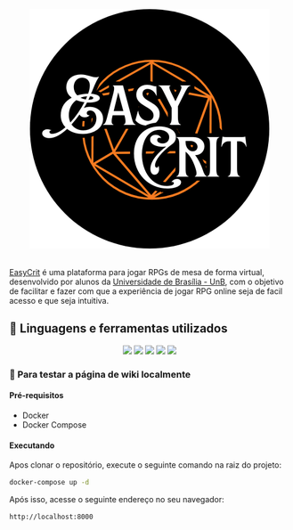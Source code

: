 <div align="center"><img id="logo EasyCrit" src="docs/assets/logo-easycrit-rounded.png"></img></div><br/>

[EasyCrit](link_do_projeto_aqui) é uma plataforma para jogar RPGs de mesa de forma virtual, desenvolvido por alunos da [Universidade de Brasília - UnB](link_unb), com o objetivo de facilitar e fazer com que a experiência de jogar RPG online seja de facil acesso e que seja intuitiva.

## 🧰 Linguagens e ferramentas utilizados
<div align="center">
<img src="https://img.shields.io/badge/postgresql-blue?style=for-the-badge&logo=postgresql&logoColor=%23FFFFFF"/>
<img src="https://img.shields.io/badge/nextjs-black?style=for-the-badge&logo=nextjs&logoColor=%23FFFFFF"/>
<img src="https://img.shields.io/badge/python-yellow?style=for-the-badge&logo=python&logoColor=%23FFFFFF"/>
<img src="https://img.shields.io/badge/fast%20api-yellow?style=for-the-badge&logo=fastapi&logoColor=%23FFFFFF"/>
<img src="https://img.shields.io/badge/mkdocs-lightblue?style=for-the-badge&logo=mkdocs&logoColor=%23FFFFFF"/>
</div>

### 📍 Para testar a página de wiki localmente
#### Pré-requisitos
- Docker
- Docker Compose

#### Executando
 Apos clonar o repositório, execute o seguinte comando na raiz do projeto:
```bash
docker-compose up -d
```
Após isso, acesse o seguinte endereço no seu navegador:
```bash
http://localhost:8000
```
